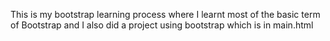 This is my bootstrap learning process where I learnt most of the basic term of Bootstrap and I also did a project using bootstrap which is in main.html
